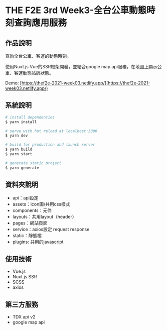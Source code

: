 # THE F2E 3rd Week3-全台公車動態時刻查詢應用服務

## 作品說明
查詢全台公車、客運的動態時刻。

使用Nuxt.js Vue的SSR框架開發，並結合google map api服務，在地圖上顯示公車、客運動態站牌狀態。

Demo: [https://thef2e-2021-week03.netlify.app/](https://thef2e-2021-week03.netlify.app/)

## 系統說明
```bash
# install dependencies
$ yarn install

# serve with hot reload at localhost:3000
$ yarn dev

# build for production and launch server
$ yarn build
$ yarn start

# generate static project
$ yarn generate
```

## 資料夾說明
* api：api設定
* assets：icon圖/共用css樣式
* components：元件
* layouts：共用layout（header）
* pages：網站頁面
* service：axios設定 request response
* static：靜態檔
* plugins: 共用的javascript


## 使用技術
* Vue.js
* Nuxt.js SSR
* SCSS
* axios


## 第三方服務
* TDX api v2
* google map api

